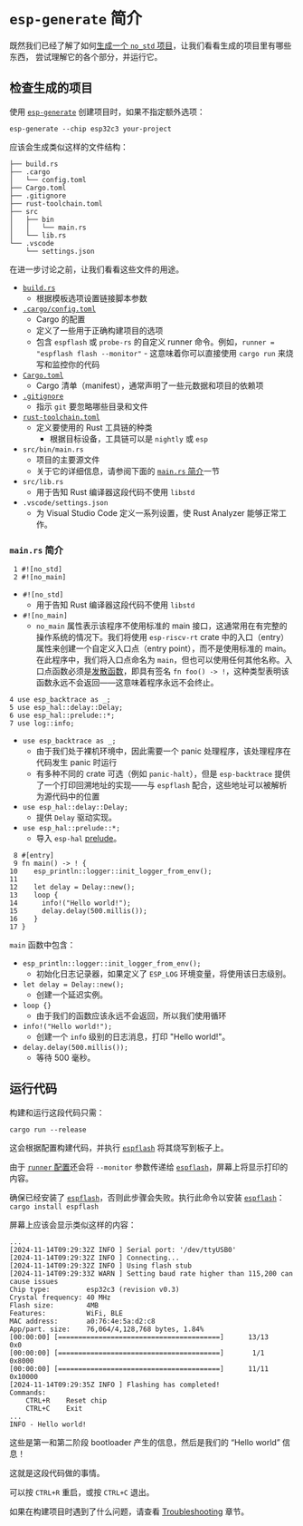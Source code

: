 # `esp-generate` 简介

既然我们已经了解了如何[生成一个 `no_std` 项目][generate-no-std]，让我们看看生成的项目里有哪些东西，
尝试理解它的各个部分，并运行它。

[generate-no-std]: ./index.md

## 检查生成的项目

使用 [`esp-generate`][esp-generate] 创建项目时，如果不指定额外选项：
```
esp-generate --chip esp32c3 your-project
```

应该会生成类似这样的文件结构：

```text
├── build.rs
├── .cargo
│   └── config.toml
├── Cargo.toml
├── .gitignore
├── rust-toolchain.toml
├── src
│   ├── bin
│   │   └── main.rs
│   └── lib.rs
└── .vscode
    └── settings.json
```

在进一步讨论之前，让我们看看这些文件的用途。
- [`build.rs`][build.rs]
    - 根据模板选项设置链接脚本参数
- [`.cargo/config.toml`][config-toml]
    - Cargo 的配置
    - 定义了一些用于正确构建项目的选项
    - 包含 `espflash` 或 `probe-rs` 的自定义 runner 命令。例如，`runner = "espflash flash --monitor"` - 这意味着你可以直接使用 `cargo run` 来烧写和监控你的代码
- [`Cargo.toml`][cargo-toml]
    - Cargo 清单（manifest），通常声明了一些元数据和项目的依赖项
- [`.gitignore`][gitignore]
    - 指示 `git` 要忽略哪些目录和文件
- [`rust-toolchain.toml`][rust-toolchain-toml]
    - 定义要使用的 Rust 工具链的种类
      - 根据目标设备，工具链可以是 `nightly` 或 `esp`
- `src/bin/main.rs`
    - 项目的主要源文件
    - 关于它的详细信息，请参阅下面的 [`main.rs` 简介][main-rs]一节
- `src/lib.rs`
    - 用于告知 Rust 编译器这段代码不使用 `libstd`
- `.vscode/settings.json`
    - 为 Visual Studio Code 定义一系列设置，使 Rust Analyzer 能够正常工作。

[esp-generate]: https://github.com/esp-rs/esp-generate
[build.rs]: https://doc.rust-lang.org/cargo/reference/build-scripts.html
[main-rs]: #mainrs-简介
[cargo-toml]: https://doc.rust-lang.org/cargo/reference/manifest.html
[gitignore]: https://git-scm.com/docs/gitignore
[config-toml]: https://doc.rust-lang.org/cargo/reference/config.html
[rust-toolchain-toml]: https://rust-lang.github.io/rustup/overrides.html#the-toolchain-file

### `main.rs` 简介

```rust,ignore
 1 #![no_std]
 2 #![no_main]
```

- `#![no_std]`
  - 用于告知 Rust 编译器这段代码不使用 `libstd`
- `#![no_main]`
  - `no_main` 属性表示该程序不使用标准的 main 接口，这通常用在有完整的操作系统的情况下。我们将使用 `esp-riscv-rt` crate 中的入口（entry）属性来创建一个自定义入口点（entry point），而不是使用标准的 main。在此程序中，我们将入口点命名为 `main`，但也可以使用任何其他名称。入口点函数必须是[发散函数][diverging-function]，即具有签名 `fn foo() -> !`，这种类型表明该函数永远不会返回——这意味着程序永远不会终止。

```rust,ignore
4 use esp_backtrace as _;
5 use esp_hal::delay::Delay;
6 use esp_hal::prelude::*;
7 use log::info;
```
- `use esp_backtrace as _;`
  - 由于我们处于裸机环境中，因此需要一个 panic 处理程序，该处理程序在代码发生 panic 时运行
  - 有多种不同的 crate 可选（例如 `panic-halt`），但是 `esp-backtrace` 提供了一个打印回溯地址的实现——与 `espflash` 配合，这些地址可以被解析为源代码中的位置
- `use esp_hal::delay::Delay;`
  - 提供 `Delay` 驱动实现。
- `use esp_hal::prelude::*;`
  - 导入 `esp-hal` [prelude][prelude]。

```rust,ignore
 8 #[entry]
 9 fn main() -> ! {
10    esp_println::logger::init_logger_from_env();
11
12    let delay = Delay::new();
13    loop {
14      info!("Hello world!");
15      delay.delay(500.millis());
16    }
17 }
```

`main` 函数中包含：
- `esp_println::logger::init_logger_from_env();`
  - 初始化日志记录器，如果定义了 `ESP_LOG` 环境变量，将使用该日志级别。
- `let delay = Delay::new();`
  - 创建一个延迟实例。
- `loop {}`
  - 由于我们的函数应该永远不会返回，所以我们使用循环
- `info!("Hello world!");`
  - 创建一个 `info` 级别的日志消息，打印 "Hello world!"。
- `delay.delay(500.millis());`
  - 等待 500 毫秒。

[diverging-function]: https://doc.rust-lang.org/beta/rust-by-example/fn/diverging.html

## 运行代码

构建和运行这段代码只需：

```shell
cargo run --release
```

这会根据配置构建代码，并执行 [`espflash`][espflash] 将其烧写到板子上。

由于 [`runner` 配置][runner-config]还会将 `--monitor` 参数传递给 [`espflash`][espflash]，屏幕上将显示打印的内容。

确保已经安装了 [`espflash`][espflash]，否则此步骤会失败。执行此命令以安装 [`espflash`][espflash]：
`cargo install espflash`

屏幕上应该会显示类似这样的内容：

```text
...
[2024-11-14T09:29:32Z INFO ] Serial port: '/dev/ttyUSB0'
[2024-11-14T09:29:32Z INFO ] Connecting...
[2024-11-14T09:29:32Z INFO ] Using flash stub
[2024-11-14T09:29:33Z WARN ] Setting baud rate higher than 115,200 can cause issues
Chip type:         esp32c3 (revision v0.3)
Crystal frequency: 40 MHz
Flash size:        4MB
Features:          WiFi, BLE
MAC address:       a0:76:4e:5a:d2:c8
App/part. size:    76,064/4,128,768 bytes, 1.84%
[00:00:00] [========================================]      13/13      0x0
[00:00:00] [========================================]       1/1       0x8000
[00:00:00] [========================================]      11/11      0x10000
[2024-11-14T09:29:35Z INFO ] Flashing has completed!
Commands:
    CTRL+R    Reset chip
    CTRL+C    Exit
...
INFO - Hello world!
```

这些是第一和第二阶段 bootloader 产生的信息，然后是我们的 “Hello world” 信息！

这就是这段代码做的事情。

可以按 `CTRL+R` 重启，或按 `CTRL+C` 退出。

如果在构建项目时遇到了什么问题，请查看 [Troubleshooting][troubleshooting] 章节。


[prelude]: https://doc.rust-lang.org/reference/names/preludes.html
[espflash]: https://github.com/esp-rs/espflash/tree/main/espflash
[runner-config]: https://doc.rust-lang.org/cargo/reference/config.html#targettriplerunner
[troubleshooting]: ../../troubleshooting/index.md

